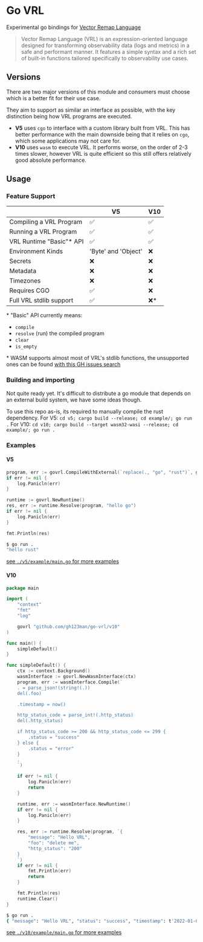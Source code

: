 
# Go VRL

Experimental go bindings for [Vector Remap Language](https://vector.dev/docs/reference/vrl/)

> Vector Remap Language (VRL) is an expression-oriented language designed for transforming observability data (logs and metrics) in a safe and performant manner. It features a simple syntax and a rich set of built-in functions tailored specifically to observability use cases.

## Versions
There are two major versions of this module and consumers must choose which is a
better fit for their use case.

They aim to support as similar an interface as possible, with the key
distinction being how VRL programs are executed.

- **V5** uses `cgo` to interface with a custom library built from VRL. This has
  better performance with the main downside being that it relies on `cgo`, which
  some applications may not care for.
- **V10** uses `wasm` to execute VRL. It performs worse, on the order of 2-3 times
  slower, however VRL is quite efficient so this still offers relatively good
  absolute performance.

## Usage

### Feature Support

|                           | V5                  | V10 |
|-------------------------- | ------------------- | --- |
| Compiling a VRL Program   | ✅                  | ✅  |
| Running a VRL Program     | ✅                  | ✅  |
| VRL Runtime "Basic"\* API | ✅                  | ✅  |
| Environment Kinds         | 'Byte' and 'Object' | ❌  |
| Secrets                   | ❌                  | ❌  |
| Metadata                  | ❌                  | ❌  |
| Timezones                 | ❌                  | ❌  |
| Requires CGO              | ✅                  | ❌  |
| Full VRL stdlib support   | ✅                  | ❌\* |


\* "Basic" API currently means:
- `compile`
- `resolve` (run) the compiled program
- `clear`
- `is_empty`

\* WASM supports almost most of VRL's stdlib functions, the unsupported ones can
be found [with this GH issues
search](https://github.com/vectordotdev/vector/issues?q=is%3Aopen+is%3Aissue+label%3A%22vrl%3A+playground%22+wasm+compatible)

### Building and importing

Not quite ready yet. It's difficult to distribute a go module that depends on an external build system, we have some ideas though.

To use this repo as-is, its required to manually compile the rust dependency.
For V5: `cd v5; cargo build --release; cd example/; go run .`
For V10: `cd v10; cargo build --target wasm32-wasi --release; cd example/; go run .`

### Examples

#### V5

```go
program, err := govrl.CompileWithExternal(`replace(., "go", "rust")`, govrl.GetExternalEnv(govrl.Bytes, govrl.Bytes))
if err != nil {
    log.Panicln(err)
}

runtime := govrl.NewRuntime()
res, err := runtime.Resolve(program, "hello go")
if err != nil {
    log.Panicln(err)
}

fmt.Println(res)
```

```bash
$ go run .
"hello rust"
```

[see `./v5/example/main.go` for more examples](./v5/example/main.go)

#### V10

```go
package main

import (
	"context"
	"fmt"
	"log"

	govrl "github.com/gh123man/go-vrl/v10"
)

func main() {
	simpleDefault()
}

func simpleDefault() {
	ctx := context.Background()
	wasmInterface := govrl.NewWasmInterface(ctx)
	program, err := wasmInterface.Compile(`
	. = parse_json!(string!(.))
	del(.foo)

	.timestamp = now()

	http_status_code = parse_int!(.http_status)
	del(.http_status)

	if http_status_code >= 200 && http_status_code <= 299 {
		.status = "success"
	} else {
		.status = "error"
	}
	.
	`)

	if err != nil {
		log.Panicln(err)
		return
	}

	runtime, err := wasmInterface.NewRuntime()
	if err != nil {
		log.Panicln(err)
	}

	res, err := runtime.Resolve(program, `{
		"message": "Hello VRL",
		"foo": "delete me",
		"http_status": "200"
	}
	`)
	if err != nil {
		fmt.Println(err)
		return
	}

	fmt.Println(res)
	runtime.Clear()
}
```

```bash
$ go run .
{ "message": "Hello VRL", "status": "success", "timestamp": t'2022-01-01T00:00:00Z' }
```

[see `./v10/example/main.go` for more examples](./v10/example/main.go)

